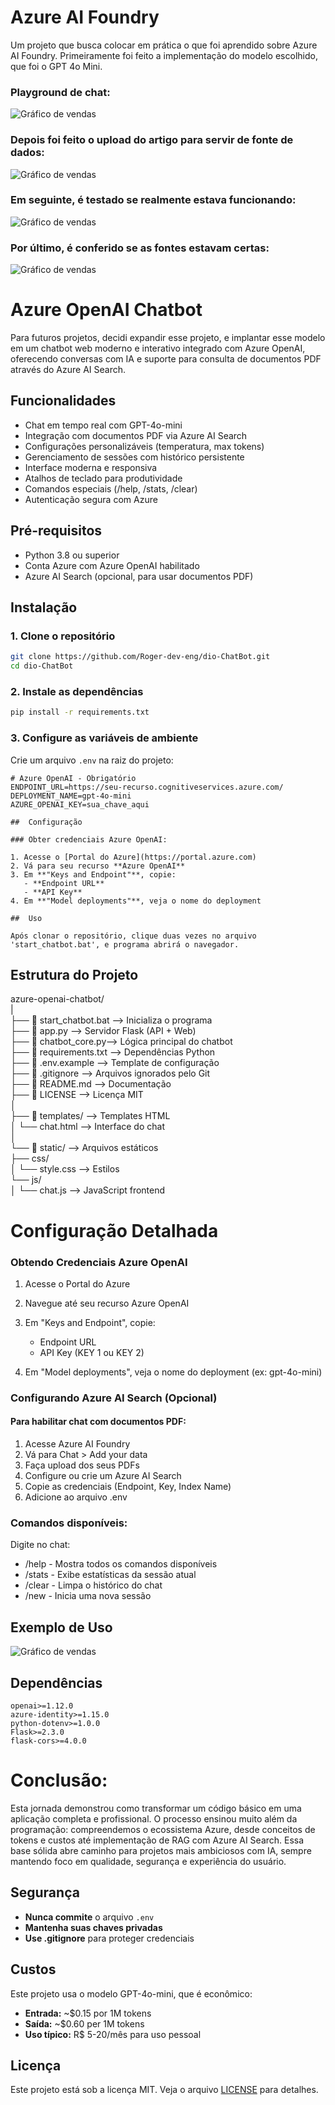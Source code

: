 #  Azure AI Foundry

Um projeto que busca colocar em prática o que foi aprendido sobre Azure AI Foundry. Primeiramente foi feito a implementação do modelo escolhido, que foi o GPT 4o Mini. 

### Playground de chat:
![Gráfico de vendas](inputs/screenshots/playground-chat.png)

### Depois foi feito o upload do artigo para servir de fonte de dados:
![Gráfico de vendas](inputs/screenshots/adição%20de%20dados.png)

### Em seguinte, é testado se realmente estava  funcionando:
![Gráfico de vendas](inputs/screenshots/exeplo%20de%20funcionalidade.png)

### Por último, é conferido se as fontes estavam certas:
![Gráfico de vendas](inputs/screenshots/fonte.png)

#  Azure OpenAI Chatbot

Para futuros projetos, decidi expandir esse projeto, e implantar esse modelo em um chatbot web moderno e interativo integrado com Azure OpenAI, oferecendo conversas com IA e suporte para consulta de documentos PDF através do Azure AI Search.

##  Funcionalidades

*  Chat em tempo real com GPT-4o-mini
*  Integração com documentos PDF via Azure AI Search
*  Configurações personalizáveis (temperatura, max tokens)
*  Gerenciamento de sessões com histórico persistente
*  Interface moderna e responsiva
*  Atalhos de teclado para produtividade
*  Comandos especiais (/help, /stats, /clear)
*  Autenticação segura com Azure

##  Pré-requisitos

* Python 3.8 ou superior
* Conta Azure com Azure OpenAI habilitado
* Azure AI Search (opcional, para usar documentos PDF)

##  Instalação

### 1. Clone o repositório
```bash
git clone https://github.com/Roger-dev-eng/dio-ChatBot.git
cd dio-ChatBot
```

### 2. Instale as dependências
```bash
pip install -r requirements.txt
```

### 3. Configure as variáveis de ambiente

Crie um arquivo `.env` na raiz do projeto:

```env
# Azure OpenAI - Obrigatório
ENDPOINT_URL=https://seu-recurso.cognitiveservices.azure.com/
DEPLOYMENT_NAME=gpt-4o-mini
AZURE_OPENAI_KEY=sua_chave_aqui

##  Configuração

### Obter credenciais Azure OpenAI:

1. Acesse o [Portal do Azure](https://portal.azure.com)
2. Vá para seu recurso **Azure OpenAI**
3. Em **"Keys and Endpoint"**, copie:
   - **Endpoint URL**
   - **API Key**
4. Em **"Model deployments"**, veja o nome do deployment

##  Uso

Após clonar o repositório, clique duas vezes no arquivo 'start_chatbot.bat', e programa abrirá o navegador.
```

##  Estrutura do Projeto
azure-openai-chatbot/<br />
|<br />
├── 📄 start_chatbot.bat --> Inicializa o programa <br />
├── 📄 app.py -->                 Servidor Flask (API + Web)<br />
├── 📄 chatbot_core.py-->         Lógica principal do chatbot<br />
├── 📄 requirements.txt -->       Dependências Python<br />
├── 📄 .env.example        -->   Template de configuração<br />
├── 📄 .gitignore       -->      Arquivos ignorados pelo Git<br />
├── 📄 README.md         -->     Documentação<br />
├── 📄 LICENSE         -->       Licença MIT<br />
│<br />
├── 📂 templates/        -->     Templates HTML<br />
│   └── chat.html         -->   Interface do chat<br />
│<br />
└── 📂 static/              -->  Arquivos estáticos<br />
    ├── css/<br />
    │   └── style.css     -->   Estilos<br />
    └── js/<br />
    │  └── chat.js       -->   JavaScript frontend

#  Configuração Detalhada
### Obtendo Credenciais Azure OpenAI

1. Acesse o Portal do Azure
2. Navegue até seu recurso Azure OpenAI
3. Em "Keys and Endpoint", copie:

    *   Endpoint URL
    * API Key (KEY 1 ou KEY 2)


4. Em "Model deployments", veja o nome do deployment (ex: gpt-4o-mini)

###  Configurando Azure AI Search (Opcional)
#### Para habilitar chat com documentos PDF:

1. Acesse Azure AI Foundry
2. Vá para Chat > Add your data
3. Faça upload dos seus PDFs
4. Configure ou crie um Azure AI Search
5. Copie as credenciais (Endpoint, Key, Index Name)
6. Adicione ao arquivo .env

### Comandos disponíveis:
Digite no chat:

- /help - Mostra todos os comandos disponíveis
- /stats - Exibe estatísticas da sessão atual
- /clear - Limpa o histórico do chat
- /new - Inicia uma nova sessão

##  Exemplo de Uso
![Gráfico de vendas](inputs/screenshots/exemplo.png)


##  Dependências

```
openai>=1.12.0
azure-identity>=1.15.0
python-dotenv>=1.0.0
Flask>=2.3.0
flask-cors>=4.0.0
```

#  Conclusão: 
Esta jornada demonstrou como transformar um código básico em uma aplicação completa e profissional.
O processo ensinou muito além da programação: compreendemos o ecossistema Azure, desde conceitos de tokens e custos até implementação de RAG com Azure AI Search.
Essa base sólida abre caminho para projetos mais ambiciosos com IA, sempre mantendo foco em qualidade, segurança e experiência do usuário.

##  Segurança

-  **Nunca commite** o arquivo `.env` 
-  **Mantenha suas chaves privadas**
-  **Use .gitignore** para proteger credenciais

##  Custos

Este projeto usa o modelo GPT-4o-mini, que é econômico:
- **Entrada:** ~$0.15 por 1M tokens
- **Saída:** ~$0.60 per 1M tokens
- **Uso típico:** R$ 5-20/mês para uso pessoal

##  Licença

Este projeto está sob a licença MIT. Veja o arquivo [LICENSE](LICENSE) para detalhes.


